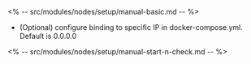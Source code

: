 <% -- src/modules/nodes/setup/manual-basic.md -- %>

* (Optional) configure binding to specific IP in docker-compose.yml. Default is 0.0.0.0

<% -- src/modules/nodes/setup/manual-start-n-check.md -- %>
